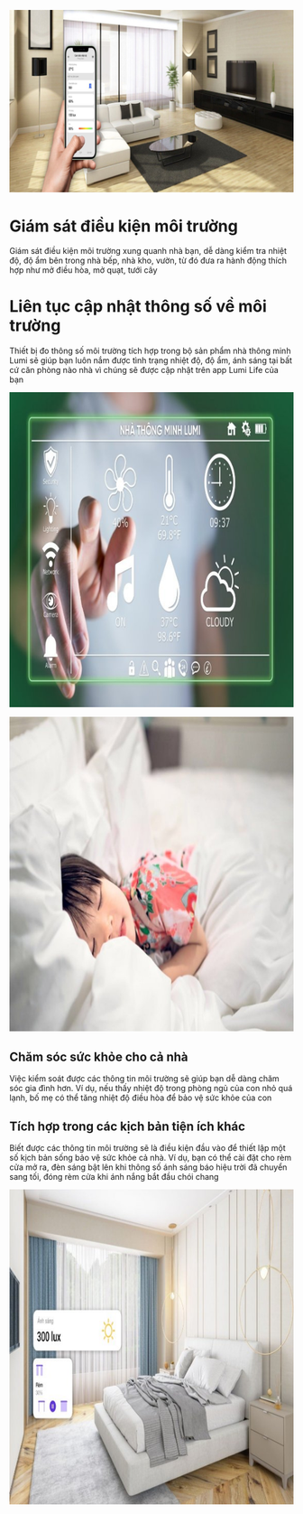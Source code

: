 ﻿![Giải pháp giám sát điều kiện môi trường](Aspose.Words.aa8af15b-5950-40c4-8024-00b6fea6a152.001.jpeg)

# **Giám sát điều kiện môi trường**


Giám sát điều kiện môi trường xung quanh nhà bạn, dễ dàng kiểm tra nhiệt độ, độ ẩm bên trong nhà bếp, nhà kho, vườn, từ đó đưa ra hành động thích hợp như mở điều hòa, mở quạt, tưới cây

# **Liên tục cập nhật thông số về môi trường**
Thiết bị đo thông số môi trường tích hợp trong bộ sản phẩm nhà thông minh Lumi sẽ giúp bạn luôn nắm được tình trạng nhiệt độ, độ ẩm, ánh sáng tại bất cứ căn phòng nào nhà vì chúng sẽ được cập nhật trên app Lumi Life của bạn

![Liên tục cập nhật thông số về môi trường](Aspose.Words.aa8af15b-5950-40c4-8024-00b6fea6a152.002.jpeg)

![Chăm sóc sức khỏe cho cả nhà](Aspose.Words.aa8af15b-5950-40c4-8024-00b6fea6a152.003.jpeg)
## **Chăm sóc sức khỏe cho cả nhà**
Việc kiểm soát được các thông tin môi trường sẽ giúp bạn dễ dàng chăm sóc gia đình hơn. Ví dụ, nếu thấy nhiệt độ trong phòng ngủ của con nhỏ quá lạnh, bố mẹ có thể tăng nhiệt độ điều hòa để bảo vệ sức khỏe của con

## **Tích hợp trong các kịch bản tiện ích khác**
Biết được các thông tin môi trường sẽ là điều kiện đầu vào để thiết lập một số kịch bản sống bảo vệ sức khỏe cả nhà. Ví dụ, bạn có thể cài đặt cho rèm cửa mở ra, đèn sáng bật lên khi thông số ánh sáng báo hiệu trời đã chuyển sang tối, đóng rèm cửa khi ánh nắng bắt đầu chói chang

![Tích hợp trong các kịch bản tiện ích khác](Aspose.Words.aa8af15b-5950-40c4-8024-00b6fea6a152.004.jpeg)
